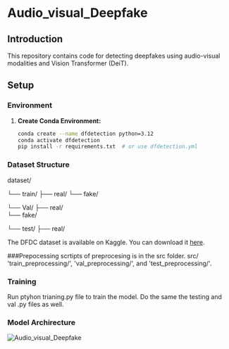 # Audio_visual_Deepfake

## Introduction

This repository contains code for detecting deepfakes using audio-visual modalities and Vision Transformer (DeiT).

## Setup

### Environment

1. **Create Conda Environment:**
   ```bash
   conda create --name dfdetection python=3.12
   conda activate dfdetection
   pip install -r requirements.txt  # or use dfdetection.yml

### Dataset Structure 
dataset/

└── train/
    ├── real/ 
    └── fake/
    
└── Val/
    ├── real/  
    └── fake/

└── test/
    ├── real/  


The DFDC dataset is available on Kaggle. You can download it [here](https://www.kaggle.com/c/deepfake-detection-challenge).
    
###Prepocessing 
scrtipts of preprocesing is in the src folder.
src/
 'train_preprocessing/', 'val_preprocessing/', and 'test_preprocessing/'.

 ### Training
 Run ptyhon trianing.py file to train the model.
 Do the same the testing and val .py files as well.

 ### Model Archirecture 
 
![Audio_visual_Deepfake](ModelArchitecure.jpg)
